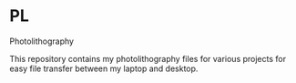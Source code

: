 # PL
Photolithography

This repository contains my photolithography files for various projects for easy file transfer between my laptop and desktop.

